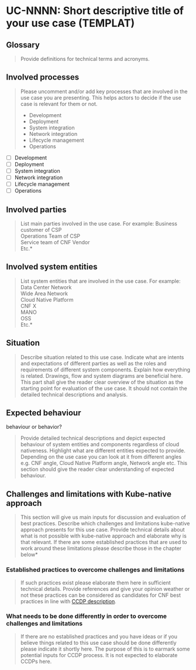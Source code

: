# UC-NNNN: Short descriptive title of your use case (TEMPLAT)

## Glossary
> Provide definitions for technical terms and acronyms.

## Involved processes
> Please uncomment and/or add key processes that are involved in the use case you are presenting. This helps actors to decide if the use case is relevant for them or not.
> - Development
> - Deployment
> - System integration
> - Network integration
> - Lifecycle management
> - Operations
- [ ] Development
- [ ] Deployment
- [ ] System integration
- [ ] Network integration
- [ ] Lifecycle management
- [ ] Operations

## Involved parties
> List main parties involved in the use case. For example:
Business customer of CSP<br>
Operations Team of CSP<br>
Service team of CNF Vendor<br>
Etc.*

## Involved system entities
> List system entities that are involved in the use case. For example:
Data Center Network<br>
Wide Area Network<br>
Cloud Native Platform<br>
CNF X<br>
MANO<br>
OSS<br>
Etc.*

## Situation
> Describe situation related to this use case. Indicate what are intents and expectations of different parties as well as the roles and requirements of different system components. Explain how everything is related. Drawings, flow and system diagrams are beneficial here. This part shall give the reader clear overview of the situation as the starting point for evaluation of the use case. It should not contain the detailed technical descriptions and analysis.

## Expected behaviour
behaviour or behavior?
> Provide detailed technical descriptions and depict expected behaviour of system entities and components regardless of cloud nativeness. Highlight what are different entities expected to provide. Depending on the use case you can look at it from different angles e.g. CNF angle, Cloud Native Platform angle, Network angle etc. This section should give the reader clear understanding of expected behaviour.

## Challenges and limitations with Kube-native approach
> This section will give us main inputs for discussion and evaluation of best practices. Describe which challenges and limitations kube-native approach presents for this use case. Provide technical details about what is not possible with kube-native approach and elaborate why is that relevant. If there are some established practices that are used to work around these limitations please describe those in the chapter below*

### Established practices to overcome challenges and limitations
> If such practices exist please elaborate them here in sufficient technical details. Provide references and give your opinion weather or not these practices can be considered as candidates for CNF best practices in line with [CCDP description](0001-cnf-conformance-definition-proposal-process.md).

### What needs to be done differently in order to overcome challenges and limitations 
> If there are no established practices and you have ideas or if you believe things related to this use case should be done differently please indicate it shortly here. The purpose of this is to earmark some potential inputs for CCDP process. It is not expected to elaborate CCDPs here.
